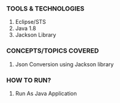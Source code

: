 ### TOOLS & TECHNOLOGIES
  1. Eclipse/STS
  2. Java 1.8
  3. Jackson Library

### CONCEPTS/TOPICS COVERED
  1. Json Conversion using Jackson library

### HOW TO RUN?
  1. Run As Java Application

